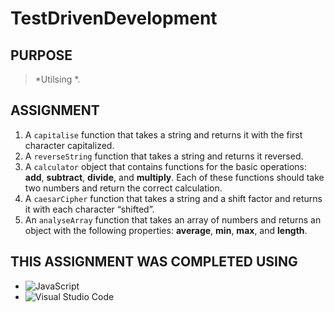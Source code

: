# TestDrivenDevelopment

## PURPOSE

> *Utilsing *.

## ASSIGNMENT

1. A `capitalise` function that takes a string and returns it with the first character capitalized.
2. A `reverseString` function that takes a string and returns it reversed.
3. A `calculator` object that contains functions for the basic operations: **add**, **subtract**, **divide**, and **multiply**. Each of these functions should take two numbers and return the correct calculation.
4. A `caesarCipher` function that takes a string and a shift factor and returns it with each character “shifted”.
5. An `analyseArray` function that takes an array of numbers and returns an object with the following properties: **average**, **min**, **max**, and **length**.

## THIS ASSIGNMENT WAS COMPLETED USING

- ![JavaScript](https://img.shields.io/badge/javascript-%23323330.svg?style=for-the-badge&logo=javascript&logoColor=%23F7DF1E)
- ![Visual Studio Code](https://img.shields.io/badge/Visual%20Studio%20Code-0078d7.svg?style=for-the-badge&logo=visual-studio-code&logoColor=white)
